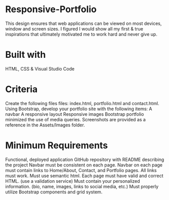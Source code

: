 # Responsive-Portfolio
This design ensures that web applications can be viewed on most devices, window and screen sizes. I figured I would show all my first &amp; true inspirations that ultimately motivated me to work hard and never give up.

# Built with
HTML,
CSS &
Visual Studio Code

# Criteria
Create the following files files: index.html, portfolio.html and contact.html.
Using Bootstrap, develop your portfolio site with the following items:
A navbar
A responsive layout
Responsive images
Bootstrap portfolio minimized the use of media queries.
Screenshots are provided as a reference in the Assets/Images folder. 

# Minimum Requirements
Functional, deployed application
GitHub repository with README describing the project
Navbar must be consistent on each page.
Navbar on each page must contain links to Home/About, Contact, and Portfolio pages.
All links must work.
Must use semantic html.
Each page must have valid and correct HTML. (use a validation service)
Must contain your personalized information. (bio, name, images, links to social media, etc.)
Must properly utilize Bootstrap components and grid system.
